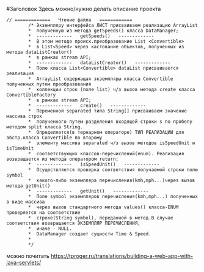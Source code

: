 #Заголовок
Здесь можно/нужно делать описание проекта

    // =============   Чтение файла   ============
            /* Экземпляру интерфейса ЛИСТ присваиваем реализацию ArrayList
            *  полученную из метода getSpeeds() класса DataManager;
            *  -------------   getSpeeds()   -------------
            *  В этом методе происх.преобразование List <Convertible>
            *  в List<Speed> через кастование объектов, полученных из метода dataListCreator()
            *  в рамках stream API;
            *  -------------   dataListCreator()   -------------
            *  Полю класса List<Convertible> dataList присваивается реализация
            *  ArrayList содержащая экземпляры класса Convertible полученных путем преобразования
            *  коллекции строк (поле list) ч/з вызов метода create класса ConvertibleFactory
            *  в рамках stream API;
            *  -------------   create()   -------------
            *  Переменной separated типа String[] присваиваем значение массива строк
            *  полученного путем разделения входящей строки s по пробелу методом split класса String.
            *  Определяется(в тернарном операторе) ТИП РЕАЛИЗАЦИИ для абстр.класса Convertible по второму
            *  элементу массива separated ч/з вызов методов isSpeedUnit и isTimeUnit
            *  соответствующих классов-перечислений(enum). Реализация возвращается из метода оператором return;
            *  -------------   isSpeedUnit()   -------------
            *  Осуществляется проверка соответствия получаемой строки полю symbol
            *  какого-либо экземпляра перечисления(kmh,mph...)через вызов метода getUnit()
            *  -------------   getUnit()   -------------
            *  Поле symbol экземпляров перечисления(kmh,mph...) полученных в виде массива
            *  через вызов стандартного метода values() класса-ENUM проверяется на соответствие
            *  строке(String symbol), переданной в метод.В случае соответствия возвращается ЭКЗЕМПЛЯР ПЕРЕЧИСЛЕНИЯ,
            *  иначе - NULL.
            *  DataManager создает сущности Time & Speed.
            *
            */
можно почитать https://tproger.ru/translations/building-a-web-app-with-java-servlets/